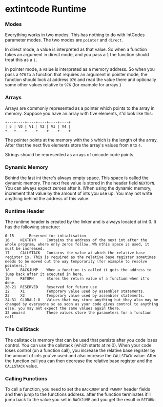 # extintcode Runtime

### Modes

Everything works in two modes. This has nothing to do with IntCodes parameter modes. The two modes are `pointer` and `direct`.

In direct mode, a value is interpreted as that value. So when a function takes an argument in direct mode, and you pass a `1` the function should treat this as a `1`.

In pointer mode, a value is interpreted as a memory address. So when you pass a `976` to a function that requires an argument in pointer mode, the function should look at address `976` and read the value there and optionally some other values relative to `976` (for example for arrays.)

### Arrays

Arrays are commonly represented as a pointer which points to the array in memory. Suppose you have an array with five elements, it'd look like this:

```
+---+----+----+----+----+----+
| 5 | V0 | V1 | V2 | V3 | V4 |
+---+----+----+----+----+----+
```

The pointer points at the memory with the `5` which is the length of the array. After that the next five elements store the array's values from `0` to `4`.

Strings should be represented as arrays of unicode code points.

### Dynamic Memory

Behind the last int there's always empty space. This space is called the dynamic memory. The next free value is stored in the header field `NEXTDYN`. You can always expect zeroes after it. When using the dynamic memory, increment that value by the amount of ints you use up. You may not write anything behind the address of this value.

### Runtime Header

The runtime header is created by the linker and is always located at int 0. It has the following structure:

```
0-15       Reserved for intialisation
16     NEXTDYN     Contains the address of the next int after the whole program, where only zeros follow. Wh nthis space is used, it must be increased.
17     CALLSTACK   Contains the value at which the relative base register is. This is required as the relative base register sometimes needs to be moved out the way temporarily (for example to resolve pointers.)
18     BACKJUMP    When a function is called it gets the address to jump back after it executed in here.
19     RETURN      Stores the return value of a function when it's done.
20-21  RESERVED    Reserved for future use
22     X1          Temporary value used by assembler statements.
23     X2          Temporary value used by assembler statements.
24-31  GLOBAL1-8   Values that may store anything but they also may be changed by everyyone so as soon as your code gives control to anything else, you may not expect the same values again there.
32 onward          These values store the parameters for a function call.
```

### The CallStack

The callstack is memory that can be used that persists after you code loses control. You can use the callstack (which starts at rel0). When your code loses control (on a function call), you increase the relative base register by the amount of ints you've used and also increase the `CALLSTACK` value. After the function call you can then decrease the relative base register and the `CALLSTACK` value.

### Calling Functions

To call a function, you need to set the `BACKJUMP` and `PARAM*` header fields and then jump to the functions address. after the function terminates it'll jump back to the value you set in `BACKJUMP` and you get the result in `RETURN`.